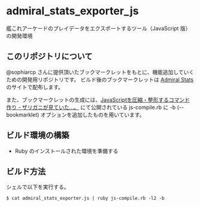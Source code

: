 # admiral_stats_exporter_js
艦これアーケードのプレイデータをエクスポートするツール（JavaScript 版）の開発環境

## このリポジトリについて

@sophiarcp さんに提供頂いたブックマークレットをもとに、機能追加していくための開発用リポジトリです。
ビルド後のブックマークレットは [Admiral Stats](https://www.admiral-stats.com) のサイトで配布します。

また、ブックマークレットの生成には、[JavaScriptを圧縮・整形するコマンド作り - ザリガニが見ていた...。](http://d.hatena.ne.jp/zariganitosh/20140814/making_of_closure_compiler_command "JavaScriptを圧縮・整形するコマンド作り - ザリガニが見ていた...。") にて公開されている
js-compile.rb に -b (--bookmarklet) オプションを追加したものを用いています。

## ビルド環境の構築

- Ruby のインストールされた環境を準備する


## ビルド方法

シェルで以下を実行する。

```
$ cat admiral_stats_exporter.js | ruby js-compile.rb -l2 -b
```
